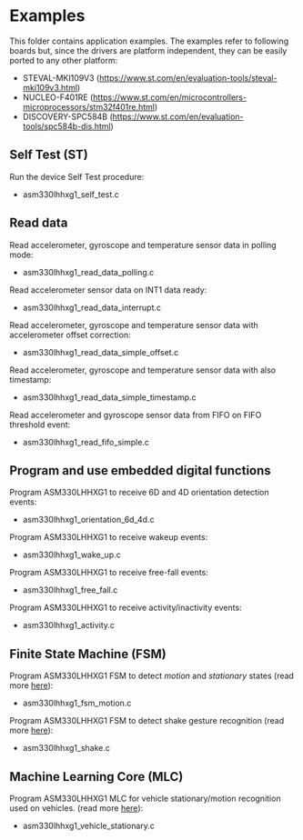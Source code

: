# Examples

This folder contains application examples. The examples refer to following boards but, since the drivers are platform independent, they can be easily ported to any other platform:

- STEVAL-MKI109V3 (https://www.st.com/en/evaluation-tools/steval-mki109v3.html)
- NUCLEO-F401RE (https://www.st.com/en/microcontrollers-microprocessors/stm32f401re.html)
- DISCOVERY-SPC584B (https://www.st.com/en/evaluation-tools/spc584b-dis.html)

## Self Test (ST)

Run the device Self Test procedure:

  - asm330lhhxg1_self_test.c

## Read data

Read accelerometer, gyroscope and temperature sensor data in polling mode:

  - asm330lhhxg1_read_data_polling.c

Read accelerometer sensor data on INT1 data ready:

  - asm330lhhxg1_read_data_interrupt.c

Read accelerometer, gyroscope and temperature sensor data with accelerometer offset correction:

  - asm330lhhxg1_read_data_simple_offset.c

Read accelerometer, gyroscope and temperature sensor data with also timestamp:

  - asm330lhhxg1_read_data_simple_timestamp.c

Read accelerometer and gyroscope sensor data from FIFO on FIFO threshold event:

  - asm330lhhxg1_read_fifo_simple.c

## Program and use embedded digital functions

Program ASM330LHHXG1 to receive 6D and 4D orientation detection events:

  - asm330lhhxg1_orientation_6d_4d.c

Program ASM330LHHXG1 to receive wakeup events:

  - asm330lhhxg1_wake_up.c

Program ASM330LHHXG1 to receive free-fall events:

  - asm330lhhxg1_free_fall.c

Program ASM330LHHXG1 to receive activity/inactivity events:

  - asm330lhhxg1_activity.c

## Finite State Machine (FSM)

Program ASM330LHHXG1 FSM to detect *motion* and *stationary* states (read more [here](https://github.com/STMicroelectronics/st-mems-finite-state-machine/blob/main/examples/motion_stationary_detection/asm330lhhxg1/README.md)):

  - asm330lhhxg1_fsm_motion.c

Program ASM330LHHXG1 FSM to detect shake gesture recognition (read more [here](https://github.com/STMicroelectronics/st-mems-finite-state-machine/blob/main/examples/shake_detection/asm330lhhxg1/README.md)):

  - asm330lhhxg1_shake.c

## Machine Learning Core (MLC)

Program ASM330LHHXG1 MLC for vehicle stationary/motion recognition used on vehicles. (read more [here](https://github.com/STMicroelectronics/st-mems-machine-learning-core/blob/main/examples/vehicle_stationary_detection/asm330lhhxg1/README.md)):

  - asm330lhhxg1_vehicle_stationary.c

